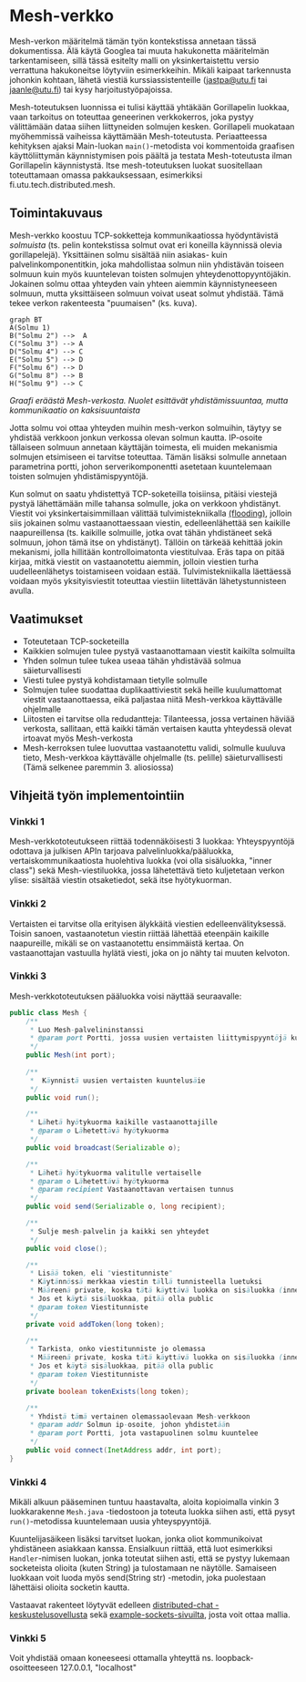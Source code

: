 # Mesh-verkko
Mesh-verkon määritelmä tämän työn kontekstissa annetaan tässä dokumentissa. Älä käytä Googlea tai muuta hakukonetta määritelmän tarkentamiseen, sillä tässä esitelty malli on yksinkertaistettu versio verrattuna hakukoneitse löytyviin esimerkkeihin. Mikäli kaipaat tarkennusta johonkin kohtaan, lähetä viestiä kurssiassistenteille ([jastpa@utu.fi](mailto:jastpa@utu.fi) tai [jaanle@utu.fi](mailto:jaanle@utu.fi)) tai kysy harjoitustyöpajoissa.

Mesh-toteutuksen luonnissa ei tulisi käyttää yhtäkään Gorillapelin luokkaa, vaan tarkoitus on toteuttaa geneerinen verkkokerros, joka pystyy välittämään dataa siihen liittyneiden solmujen kesken. Gorillapeli muokataan myöhemmissä vaiheissa käyttämään Mesh-toteutusta. Periaatteessa kehityksen ajaksi Main-luokan `main()`-metodista voi kommentoida graafisen käyttöliittymän käynnistymisen pois päältä ja testata Mesh-toteutusta ilman Gorillapelin käynnistystä. Itse mesh-toteutuksen luokat suositellaan toteuttamaan omassa pakkauksessaan, esimerkiksi fi.utu.tech.distributed.mesh.

## Toimintakuvaus
Mesh-verkko koostuu TCP-sokketteja kommunikaatiossa hyödyntävistä *solmuista* (ts. pelin kontekstissa solmut ovat eri koneilla käynnissä olevia gorillapelejä). Yksittäinen solmu sisältää niin asiakas- kuin palvelinkomponentitkin, joka mahdollistaa solmun niin yhdistävän toiseen solmuun kuin myös kuuntelevan toisten solmujen yhteydenottopyyntöjäkin. Jokainen solmu ottaa yhteyden vain yhteen aiemmin käynnistyneeseen solmuun, mutta yksittäiseen solmuun voivat useat solmut yhdistää. Tämä tekee verkon rakenteesta "puumaisen" (ks. kuva). 

```mermaid
graph BT
A(Solmu 1)
B("Solmu 2") -->  A
C("Solmu 3") --> A
D("Solmu 4") --> C
E("Solmu 5") --> D
F("Solmu 6") --> D
G("Solmu 8") --> B
H("Solmu 9") --> C
```
*Graafi eräästä Mesh-verkosta. Nuolet esittävät yhdistämissuuntaa, mutta kommunikaatio on kaksisuuntaista*

Jotta solmu voi ottaa yhteyden muihin mesh-verkon solmuihin, täytyy se yhdistää verkkoon jonkun verkossa olevan solmun kautta. IP-osoite tällaiseen solmuun annetaan käyttäjän toimesta, eli muiden mekanismia solmujen etsimiseen ei tarvitse toteuttaa. Tämän lisäksi solmulle annetaan parametrina portti, johon serverikomponentti asetetaan kuuntelemaan toisten solmujen yhdistämispyyntöjä.

Kun solmut on saatu yhdistettyä TCP-soketeilla toisiinsa, pitäisi viestejä pystyä lähettämään mille tahansa solmulle, joka on verkkoon yhdistänyt. Viestit voi yksinkertaisimmillaan välittää tulvimistekniikalla [(flooding)](https://en.wikipedia.org/wiki/Flooding_(computer_networking)), jolloin siis jokainen solmu vastaanottaessaan viestin, edelleenlähettää sen kaikille naapureillensa (ts. kaikille solmuille, jotka ovat tähän yhdistäneet sekä solmuun, johon tämä itse on yhdistänyt). Tällöin on tärkeää kehittää jokin mekanismi, jolla hillitään kontrolloimatonta viestitulvaa. Eräs tapa on pitää kirjaa, mitkä viestit on vastaanotettu aiemmin, jolloin viestien turha uudelleenlähetys toistamiseen voidaan estää. Tulvimistekniikalla läettäessä voidaan myös yksityisviestit toteuttaa viestiin liitettävän lähetystunnisteen avulla.

## Vaatimukset
- Toteutetaan TCP-socketeilla
- Kaikkien solmujen tulee pystyä vastaanottamaan viestit kaikilta solmuilta
- Yhden solmun tulee tukea useaa tähän yhdistävää solmua säieturvallisesti
- Viesti tulee pystyä kohdistamaan tietylle solmulle
- Solmujen tulee suodattaa duplikaattiviestit sekä heille kuulumattomat viestit vastaanottaessa, eikä paljastaa niitä Mesh-verkkoa käyttävälle ohjelmalle
- Liitosten ei tarvitse olla redudantteja: Tilanteessa, jossa vertainen häviää verkosta, sallitaan, että kaikki tämän vertaisen kautta yhteydessä olevat irtoavat myös Mesh-verkosta
- Mesh-kerroksen tulee luovuttaa vastaanotettu validi, solmulle kuuluva tieto, Mesh-verkkoa käyttävälle ohjelmalle (ts. pelille) säieturvallisesti (Tämä selkenee paremmin 3. aliosiossa)

## Vihjeitä työn implementointiin

### Vinkki 1
Mesh-verkkototeutukseen riittää todennäköisesti 3 luokkaa: Yhteyspyyntöjä odottava ja julkisen APIn tarjoava palvelinluokka/pääluokka, vertaiskommunikaatiosta huolehtiva luokka (voi olla sisäluokka, "inner class") sekä Mesh-viestiluokka, jossa lähetettävä tieto kuljetetaan verkon ylise: sisältää viestin otsaketiedot, sekä itse hyötykuorman.

### Vinkki 2
Vertaisten ei tarvitse olla erityisen älykkäitä viestien edelleenvälityksessä. Toisin sanoen, vastaanotetun viestin riittää lähettää eteenpäin kaikille naapureille, mikäli se on vastaanotettu ensimmäistä kertaa. On vastaanottajan vastuulla hylätä viesti, joka on jo nähty tai muuten kelvoton.

### Vinkki 3
Mesh-verkkototeutuksen pääluokka voisi näyttää seuraavalle:

```java
public class Mesh {
    /**
     * Luo Mesh-palvelininstanssi
     * @param port Portti, jossa uusien vertaisten liittymispyyntöjä kuunnellaan
     */
    public Mesh(int port);
  
    /**
     *  Käynnistä uusien vertaisten kuuntelusäie
     */
    public void run();

    /**
     * Lähetä hyötykuorma kaikille vastaanottajille
     * @param o Lähetettävä hyötykuorma
     */
    public void broadcast(Serializable o);

    /**
     * Lähetä hyötykuorma valitulle vertaiselle
     * @param o Lähetettävä hyötykuorma
     * @param recipient Vastaanottavan vertaisen tunnus
     */
    public void send(Serializable o, long recipient);

    /**
     * Sulje mesh-palvelin ja kaikki sen yhteydet 
     */
    public void close();

    /**
     * Lisää token, eli "viestitunniste"
     * Käytännössä merkkaa viestin tällä tunnisteella luetuksi
     * Määreenä private, koska tätä käyttävä luokka on sisäluokka (inner class)
     * Jos et käytä sisäluokkaa, pitää olla public
     * @param token Viestitunniste 
     */
    private void addToken(long token);

    /**
     * Tarkista, onko viestitunniste jo olemassa
     * Määreenä private, koska tätä käyttävä luokka on sisäluokka (inner class)
     * Jos et käytä sisäluokkaa, pitää olla public
     * @param token Viestitunniste 
     */
    private boolean tokenExists(long token);

    /**
     * Yhdistä tämä vertainen olemassaolevaan Mesh-verkkoon
     * @param addr Solmun ip-osoite, johon yhdistetään
     * @param port Portti, jota vastapuolinen solmu kuuntelee
     */
    public void connect(InetAddress addr, int port);
}
```

### Vinkki 4
Mikäli alkuun pääseminen tuntuu haastavalta, aloita kopioimalla vinkin 3 luokkarakenne `Mesh.java` -tiedostoon ja toteuta luokka siihen asti, että pysyt `run()`-metodissa kuuntelemaan uusia yhteyspyyntöjä.

Kuuntelijasäikeen lisäksi tarvitset luokan, jonka oliot kommunikoivat yhdistäneen asiakkaan kanssa. Ensialkuun riittää, että luot esimerkiksi `Handler`-nimisen luokan, jonka toteutat siihen asti, että se pystyy lukemaan socketeista olioita (kuten String) ja tulostamaan ne näytölle. Samaiseen luokkaan voit luoda myös send(String str) -metodin, joka puolestaan lähettäisi olioita socketin kautta.

Vastaavat rakenteet löytyvät edelleen [distributed-chat -keskustelusovellusta](https://gitlab.utu.fi/tech/education/distributed-systems/distributed-chat) sekä [example-sockets-sivuilta](https://gitlab.utu.fi/tech/education/distributed-systems/example-sockets), josta voit ottaa mallia.

### Vinkki 5
Voit yhdistää omaan koneeseesi ottamalla yhteyttä ns. loopback-osoitteeseen 127.0.0.1, "localhost"

